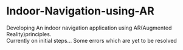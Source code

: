 # Indoor-Navigation-using-AR
Developing An indoor navigation application using AR(Augmented Reality)principles.  
Currently on initial steps... 
Some errors which are yet to be resolved

